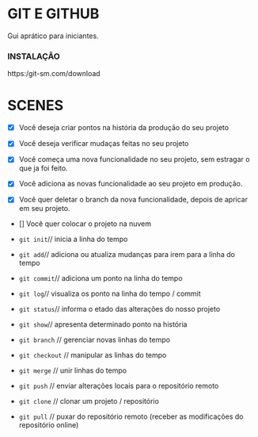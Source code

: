 # GIT E GITHUB

Gui aprático para iniciantes.

### INSTALAÇÃO 
https:/git-sm.com/download

# SCENES

- [x] Você deseja criar pontos na história da produção do seu projeto
- [x] Você deseja verificar mudaças feitas no seu projeto

- [x] Você começa uma nova funcionalidade no seu projeto, sem estragar o que ja foi feito.  
- [x] Você adiciona as novas funcionalidade ao seu projeto em produção.
- [x] Você quer deletar o branch da nova funcionalidade, depois de apricar em seu projeto. 

- [] Você quer colocar o projeto na nuvem

- `git init`// inicia a linha do tempo
- `git add`// adiciona ou atualiza mudanças para irem para a linha do tempo
- `git commit`// adiciona um ponto na linha do tempo
- `git log`// visualiza os ponto na linha do tempo / commit
- `git status`// informa o etado das alterações do nosso projeto
- `git show`// apresenta determinado ponto na história
- `git branch` // gerenciar novas linhas do tempo
- `git checkout` // manipular as linhas do tempo
- `git merge` // unir linhas do tempo
- `git push` // enviar alterações locais para o repositório remoto
- `git clone` // clonar  um projeto / repositório
- `git pull` // puxar do repositório remoto (receber as modificações do repositório online)


